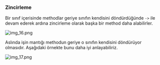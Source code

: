 ### Zincirleme

Bir sınıf içerisinde methodlar geriye sınıfın kendisini döndürdüğünde ``->`` ile devam ederek ardına zincirleme olarak başka bir method daha alabilirler.


![img_16.png](img_16.png)

Aslında işin mantığı methodun geriye o sınıfın kendisini döndürüyor olmasıdır. Aşağıdaki örnekte bunu daha iyi anlayabiliriz.

![img_17.png](img_17.png)